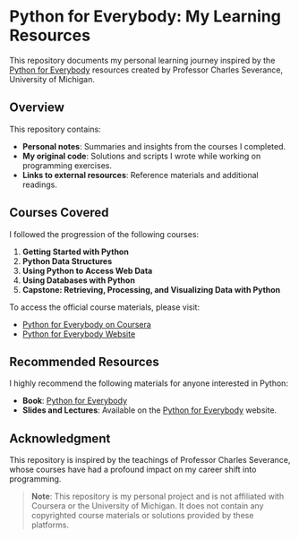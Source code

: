 # Python for Everybody: My Learning Resources

This repository documents my personal learning journey inspired by the [Python for Everybody](https://www.py4e.com/) resources created by Professor Charles Severance, University of Michigan.

## Overview

This repository contains:
- **Personal notes**: Summaries and insights from the courses I completed.
- **My original code**: Solutions and scripts I wrote while working on programming exercises.
- **Links to external resources**: Reference materials and additional readings.

## Courses Covered

I followed the progression of the following courses:
1. **Getting Started with Python**
2. **Python Data Structures**
3. **Using Python to Access Web Data**
4. **Using Databases with Python**
5. **Capstone: Retrieving, Processing, and Visualizing Data with Python**

To access the official course materials, please visit:
- [Python for Everybody on Coursera](https://www.coursera.org/specializations/python)
- [Python for Everybody Website](https://www.py4e.com/)

## Recommended Resources

I highly recommend the following materials for anyone interested in Python:
- **Book**: [Python for Everybody](https://www.py4e.com/book)
- **Slides and Lectures**: Available on the [Python for Everybody](https://www.py4e.com/) website.

## Acknowledgment

This repository is inspired by the teachings of Professor Charles Severance, whose courses have had a profound impact on my career shift into programming.

> **Note**: This repository is my personal project and is not affiliated with Coursera or the University of Michigan. It does not contain any copyrighted course materials or solutions provided by these platforms.
